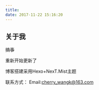 ```yaml
---
title: 
date: 2017-11-22 15:16:20
---
```


## 关于我

~~搞事~~

重新开始更新了




博客搭建采用Hexo+NexT.Mist主题

联系方式：
Email:cherry_wangk@163.com
